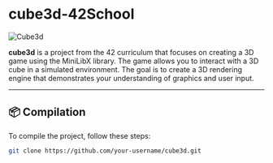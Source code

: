 # cube3d-42School
![Cube3d](Cube3d.gif)

**cube3d** is a project from the 42 curriculum that focuses on creating a 3D game using the MiniLibX library. 
The game allows you to interact with a 3D cube in a simulated environment. 
The goal is to create a 3D rendering engine that demonstrates your understanding of graphics and user input.

---

## 📦 Compilation

To compile the project, follow these steps:

   ```bash
   git clone https://github.com/your-username/cube3d.git
